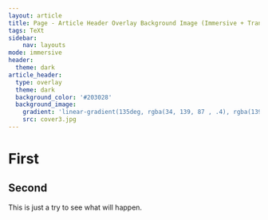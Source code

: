 ```yaml
---
layout: article
title: Page - Article Header Overlay Background Image (Immersive + Translucent Header)
tags: TeXt
sidebar:
    nav: layouts
mode: immersive
header:
  theme: dark
article_header:
  type: overlay
  theme: dark
  background_color: '#203028'
  background_image:
    gradient: 'linear-gradient(135deg, rgba(34, 139, 87 , .4), rgba(139, 34, 139, .4))'
    src: cover3.jpg
---
```


# First

## Second

This is just a try to see what will happen.


